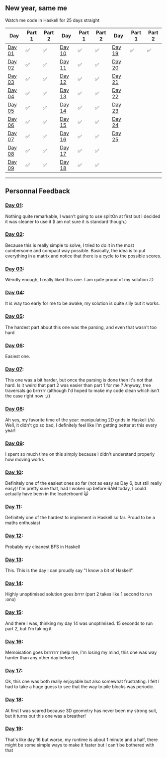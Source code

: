 New year, same me
---

Watch me code in Haskell for 25 days straight

| Day 	| Part 1 	| Part 2 	| Day 	| Part 1 	| Part 2 	| Day 	| Part 1 	| Part 2 	|
|-----	|--------	|--------	|-----	|--------	|--------	|-----	|--------	|--------	|
|  [Day 01](./Day_01)	|    ✅   	|    ✅   	|  [Day 10](./Day_10)	|    ✅     |    ✅    	|  [Day 19](./Day_19)	|    ✅   	|    ✅   	|
|  [Day 02](./Day_02)	|    ✅   	|    ✅   	|  [Day 11](./Day_11)	|    ✅    	|    ✅   	|  [Day 20](./Day_20)	|        	|        	|
|  [Day 03](./Day_03)	|    ✅   	|    ✅   	|  [Day 12](./Day_12)	|    ✅   	|    ✅   	|  [Day 21](./Day_21)	|        	|        	|
|  [Day 04](./Day_04)	|    ✅   	|    ✅   	|  [Day 13](./Day_13)	|    ✅   	|    ✅   	|  [Day 22](./Day_22)	|        	|        	|
|  [Day 05](./Day_05)	|    ✅   	|    ✅   	|  [Day 14](./Day_14)	|    ✅   	|    ✅   	|  [Day 23](./Day_23)	|        	|        	|
|  [Day 06](./Day_06)	|    ✅   	|    ✅   	|  [Day 15](./Day_15)	|    ✅   	|    ✅   	|  [Day 24](./Day_24)	|        	|        	|
|  [Day 07](./Day_07)	|    ✅   	|    ✅   	|  [Day 16](./Day_16)	|    ✅   	|    ✅   	|  [Day 25](./Day_25)	|        	|        	|
|  [Day 08](./Day_08)	|    ✅   	|    ✅   	|  [Day 17](./Day_17)	|    ✅   	|    ✅   	|     	|        	|        	|
|  [Day 09](./Day_09)	|    ✅   	|    ✅   	|  [Day 18](./Day_18)	|    ✅   	|    ✅   	|     	|        	|        	|

---

## Personnal Feedback

### [Day 01](./Day_01):
Nothing quite remarkable, I wasn't going to use splitOn at first but I decided
it was cleaner to use it (I am not sure it is standard though.)

### [Day 02](./Day_02):
Because this is really simple to solve, I tried to do it in the most cumbersome
and compact way possible. Basically, the idea is to put everything in a matrix
and notice that there is a cycle to the possible scores.

### [Day 03](./Day_03):
Weirdly enough, I really liked this one. I am quite proud of my solution :D

### [Day 04](./Day_04):
It is way too early for me to be awake, my solution is quite silly but it works.

### [Day 05](./Day_05):
The hardest part about this one was the parsing, and even that wasn't too hard

### [Day 06](./Day_06):
Easiest one.

### [Day 07](./Day_07):
This one was a bit harder, but once the parsing is done then it's not that hard.
Is it weird that part 2 was easier than part 1 for me ?
Anyway, tree traversals go brrrrrr (although I'd hoped to make my code clean
which isn't the case right now :,()

### [Day 08](./Day_08):
Ah yes, my favorite time of the year: manipulating 2D grids in Haskell (/s)
Well, it didn't go so bad, I definitely feel like I'm getting better at this every year!

### [Day 09](./Day_09):
I spent so much time on this simply because I didn't understand properly how
moving works

### [Day 10](./Day_10):
Definitely one of the easiest ones so far (not as easy as Day 6, but still really easy)!
I'm pretty sure that, had I woken up before 6AM today, I could actually have been in the leaderboard 🙀

### [Day 11](./Day_11):
Definitely one of the hardest to implement in Haskell so far. Proud to be a maths enthusiast

### [Day 12](./Day_12):
Probably my cleanest BFS in Haskell

### [Day 13](./Day_13):
This. This is the day I can proudly say "I know a bit of Haskell".

### [Day 14](./Day_14):
Highly unoptimised solution goes brrrr (part 2 takes like 1 second to run :ono)

### [Day 15](./Day_15):
And there I was, thinking my day 14 was unoptimised. 15 seconds to run part 2, but I'm taking it

### [Day 16](./Day_16):
Memoisation goes brrrrrrr (help me, I'm losing my mind, this one was way harder than any other day before)

### [Day 17](./Day_17):
Ok, this one was both really enjoyable but also somewhat frustrating. I felt I had to take a huge guess to see that the way to pile blocks was periodic.

### [Day 18](./Day_18):
At first I was scared because 3D geometry has never been my strong suit, but it turns out this one was a breather!

### [Day 19](./Day_19):
That's like day 16 but worse, my runtime is about 1 minute and a half, there might be some simple ways to make it faster but I can't be bothered with that
